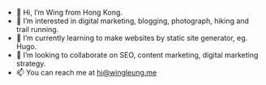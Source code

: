 - 👋 Hi, I’m Wing from Hong Kong.
- 👀 I’m interested in digital marketing, blogging, photograph, hiking and trail running. 
- 🌱 I’m currently learning to make websites by static site generator, eg. Hugo.
- 💞️ I’m looking to collaborate on SEO, content marketing, digital marketing strategy.
- 📫 You can reach me at hi@wingleung.me

<!---
twl-dev/twl-dev is a ✨ special ✨ repository because its `README.md` (this file) appears on your GitHub profile.
You can click the Preview link to take a look at your changes.
--->
